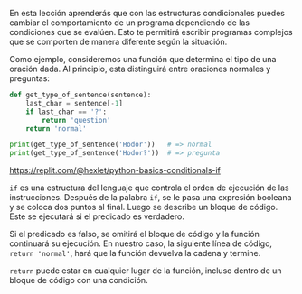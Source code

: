 
En esta lección aprenderás que con las estructuras condicionales puedes cambiar el comportamiento de un programa dependiendo de las condiciones que se evalúen. Esto te permitirá escribir programas complejos que se comporten de manera diferente según la situación.

Como ejemplo, consideremos una función que determina el tipo de una oración dada. Al principio, esta distinguirá entre oraciones normales y preguntas:

```python
def get_type_of_sentence(sentence):
    last_char = sentence[-1]
    if last_char == '?':
        return 'question'
    return 'normal'

print(get_type_of_sentence('Hodor'))   # => normal
print(get_type_of_sentence('Hodor?'))  # => pregunta
```

https://replit.com/@hexlet/python-basics-conditionals-if

`if` es una estructura del lenguaje que controla el orden de ejecución de las instrucciones. Después de la palabra `if`, se le pasa una expresión booleana y se coloca dos puntos al final. Luego se describe un bloque de código. Este se ejecutará si el predicado es verdadero.

Si el predicado es falso, se omitirá el bloque de código y la función continuará su ejecución. En nuestro caso, la siguiente línea de código, `return 'normal'`, hará que la función devuelva la cadena y termine.

`return` puede estar en cualquier lugar de la función, incluso dentro de un bloque de código con una condición.
